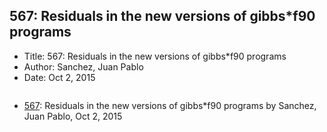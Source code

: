 ## 567: Residuals in the new versions of gibbs*f90 programs

- Title: 567: Residuals in the new versions of gibbs*f90 programs
- Author: Sanchez, Juan Pablo
- Date: Oct 2, 2015

```

```

- [567](0567.md): Residuals in the new versions of gibbs*f90 programs by Sanchez, Juan Pablo, Oct 2, 2015
